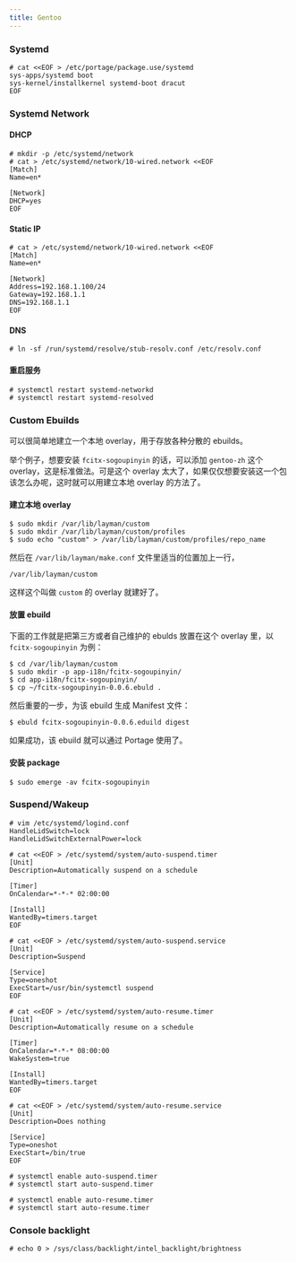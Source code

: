 ```yaml
---
title: Gentoo
---
```


### Systemd

	# cat <<EOF > /etc/portage/package.use/systemd
	sys-apps/systemd boot
	sys-kernel/installkernel systemd-boot dracut
	EOF

### Systemd Network

#### DHCP

	# mkdir -p /etc/systemd/network
	# cat > /etc/systemd/network/10-wired.network <<EOF
	[Match]
	Name=en*

	[Network]
	DHCP=yes
	EOF

#### Static IP

	# cat > /etc/systemd/network/10-wired.network <<EOF
	[Match]
	Name=en*

	[Network]
	Address=192.168.1.100/24
	Gateway=192.168.1.1
	DNS=192.168.1.1
	EOF

#### DNS

	# ln -sf /run/systemd/resolve/stub-resolv.conf /etc/resolv.conf

#### 重启服务

	# systemctl restart systemd-networkd
	# systemctl restart systemd-resolved


### Custom Ebuilds

可以很简单地建立一个本地 overlay，用于存放各种分散的 ebuilds。

举个例子，想要安装 `fcitx-sogoupinyin` 的话，可以添加 `gentoo-zh` 这个 overlay，这是标准做法。可是这个 overlay 太大了，如果仅仅想要安装这一个包该怎么办呢，这时就可以用建立本地 overlay 的方法了。

#### 建立本地 overlay

	$ sudo mkdir /var/lib/layman/custom
	$ sudo mkdir /var/lib/layman/custom/profiles
	$ sudo echo "custom" > /var/lib/layman/custom/profiles/repo_name

然后在 `/var/lib/layman/make.conf` 文件里适当的位置加上一行，
	
	/var/lib/layman/custom

这样这个叫做 `custom` 的 overlay 就建好了。

#### 放置 ebuild

下面的工作就是把第三方或者自己维护的 ebulds 放置在这个 overlay 里，以 `fcitx-sogoupinyin` 为例：

	$ cd /var/lib/layman/custom
	$ sudo mkdir -p app-i18n/fcitx-sogoupinyin/
	$ cd app-i18n/fcitx-sogoupinyin/
	$ cp ~/fcitx-sogoupinyin-0.0.6.ebuld .
	
然后重要的一步，为该 ebuild 生成 Manifest 文件：
	
	$ ebuld fcitx-sogoupinyin-0.0.6.eduild digest

如果成功，该 ebuild 就可以通过 Portage 使用了。

#### 安装 package

	$ sudo emerge -av fcitx-sogoupinyin


### Suspend/Wakeup

	# vim /etc/systemd/logind.conf
	HandleLidSwitch=lock
	HandleLidSwitchExternalPower=lock

	# cat <<EOF > /etc/systemd/system/auto-suspend.timer
	[Unit]
	Description=Automatically suspend on a schedule

	[Timer]
	OnCalendar=*-*-* 02:00:00

	[Install]
	WantedBy=timers.target
	EOF

	# cat <<EOF > /etc/systemd/system/auto-suspend.service
	[Unit]
	Description=Suspend

	[Service]
	Type=oneshot
	ExecStart=/usr/bin/systemctl suspend
	EOF

	# cat <<EOF > /etc/systemd/system/auto-resume.timer
	[Unit]
	Description=Automatically resume on a schedule

	[Timer]
	OnCalendar=*-*-* 08:00:00
	WakeSystem=true

	[Install]
	WantedBy=timers.target
	EOF

	# cat <<EOF > /etc/systemd/system/auto-resume.service
	[Unit]
	Description=Does nothing

	[Service]
	Type=oneshot
	ExecStart=/bin/true
	EOF

	# systemctl enable auto-suspend.timer
	# systemctl start auto-suspend.timer

	# systemctl enable auto-resume.timer
	# systemctl start auto-resume.timer

### Console backlight

	# echo 0 > /sys/class/backlight/intel_backlight/brightness